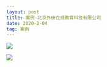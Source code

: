 ```yaml
---
layout: post
title: 案例-北京外研在线教育科技有限公司
date: 2020-2-04 
tag: 案例
---
```


![](/images/posts/3.jepg)
    
![](/images/posts/4.jepg)

